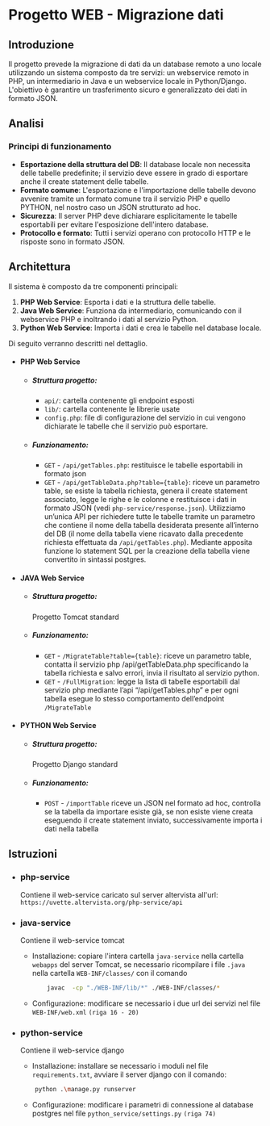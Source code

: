# Progetto WEB - Migrazione dati


## Introduzione

Il progetto prevede la migrazione di dati da un database remoto a uno locale utilizzando un sistema composto da tre servizi: un webservice remoto in PHP, un intermediario in Java e un webservice locale in Python/Django. L'obiettivo è garantire un trasferimento sicuro e generalizzato dei dati in formato JSON.


## Analisi

### Principi di funzionamento 

- **Esportazione della struttura del DB**: Il database locale non necessita delle tabelle predefinite; il servizio deve essere in grado di esportare anche il create statement delle tabelle.
- **Formato comune**: L'esportazione e l'importazione delle tabelle devono avvenire tramite un formato comune tra il servizio PHP e quello PYTHON, nel nostro caso un JSON strutturato ad hoc.
- **Sicurezza**: Il server PHP deve dichiarare esplicitamente le tabelle esportabili per evitare l'esposizione dell'intero database.
- **Protocollo e formato**: Tutti i servizi operano con protocollo HTTP e le risposte sono in formato JSON.



## Architettura

Il sistema è composto da tre componenti principali:
1. **PHP Web Service**: Esporta i dati e la struttura delle tabelle.
2. **Java Web Service**: Funziona da intermediario, comunicando con il webservice PHP e inoltrando i dati al servizio Python.
3. **Python Web Service**: Importa i dati e crea le tabelle nel database locale.

Di seguito verranno descritti nel dettaglio.


- #### PHP Web Service
    - ##### Struttura progetto:
        - ``api/``: cartella contenente gli endpoint esposti
        - ``lib/``: cartella contenente le librerie usate
        - ``config.php``: file di configurazione del servizio in cui vengono dichiarate le tabelle che il servizio può esportare.

    - ##### Funzionamento:
	    - ``GET`` - ``/api/getTables.php``: restituisce le tabelle esportabili in formato json 
	    - ``GET`` - ``/api/getTableData.php?table={table}``: riceve un parametro table, se esiste la tabella richiesta, genera il create statement associato, legge le righe e le colonne e restituisce i dati in formato JSON (vedi ``php-service/response.json``). Utilizziamo un’unica API per richiedere tutte le tabelle tramite un parametro che contiene il nome della tabella desiderata presente all’interno del DB (il nome della tabella viene ricavato dalla precedente richiesta effettuata da ``/api/getTables.php``). Mediante apposita funzione lo statement SQL per la creazione della tabella viene convertito in sintassi postgres.

	
- #### JAVA Web Service
    - ##### Struttura progetto:
        Progetto Tomcat standard

    - ##### Funzionamento:
	    - ``GET`` - ``/MigrateTable?table={table}``: riceve un parametro table, contatta il servizio php /api/getTableData.php specificando la tabella richiesta e salvo errori, invia il risultato al servizio python.
	    - ``GET`` - ``/FullMigration``: legge la lista di tabelle esportabili dal servizio php mediante l’api “/api/getTables.php” e per ogni tabella esegue lo stesso comportamento dell’endpoint ``/MigrateTable``


- #### PYTHON Web Service
    - ##### Struttura progetto:
        Progetto Django standard

    - ##### Funzionamento:
	    - ``POST`` - ``/importTable`` riceve un JSON nel formato ad hoc, controlla se la tabella da importare esiste già, se non esiste viene creata eseguendo il create statement inviato, successivamente importa i dati nella tabella
	

    

## Istruzioni

- ### php-service
    Contiene il web-service caricato sul server altervista all'url: ``https://uvette.altervista.org/php-service/api``

- ### java-service
    Contiene il web-service tomcat

    - Installazione: copiare l'intera cartella ``java-service`` nella cartella ``webapps`` del server Tomcat, se necessario ricompilare i file ``.java`` nella cartella ``WEB-INF/classes/`` con il comando

        ```bash
            javac  -cp "./WEB-INF/lib/*" ./WEB-INF/classes/*    
        ```
    - Configurazione: modificare se necessario i due url dei servizi nel file ``WEB-INF/web.xml`` ``(riga 16 - 20)``

- ### python-service
    Contiene il web-service django

    - Installazione: installare se necessario i moduli nel file ``requirements.txt``, avviare il server django con il comando: 
    ```bash
        python .\manage.py runserver
    ```
    
    - Configurazione: modificare i parametri di connessione al database postgres nel file ``python_service/settings.py`` ``(riga 74)``
